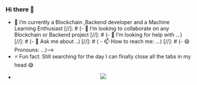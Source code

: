 ### Hi there 👋


<!--**DLikem/DLikem** is a ✨ _special_ ✨ repository because its `README.md` (this file) appears on your GitHub profile.

Here are some ideas to get you started:

[//]: # - 🔭 I’m currently working on ...-->
- 🌱 I’m currently a Blockchain ,Backend developer and a Machine Learning Enthusiast 
[//]: # (- 👯 I’m looking to collaborate on any Blockchain or Backend project
[//]: # (- 🤔 I’m looking for help with ...)
[//]: # (- 💬 Ask me about ..)
[//]: # ( - 📫 How to reach me: ...)
[//]: # (- 😄 Pronouns: ...)-->
- ⚡ Fun fact:  Still searching for the day I can finally close all the tabs in my head 😅
- <p align="center" height="320px"> <img src=https://github.com/LikemDzokoto/LikemDzokoto/blob/main/source.gif /> </p>
